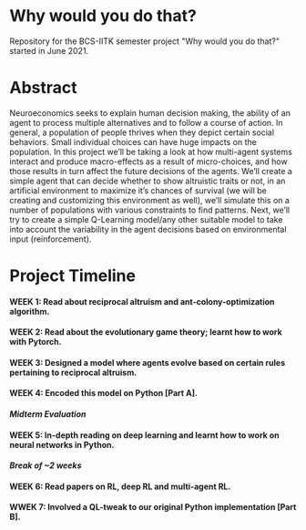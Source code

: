 # Why would you do that?
Repository for the BCS-IITK semester project "Why would you do that?" started in June 2021.

# Abstract
Neuroeconomics seeks to explain human decision making, the ability of an agent to process multiple alternatives and to follow a course of action. In general, a population of people thrives when they depict certain social behaviors. Small individual choices can have huge impacts on the population. In this project we’ll be taking a look at how multi-agent systems interact and produce macro-effects as a result of micro-choices, and how those results in turn affect the future decisions of the agents. We’ll create a simple agent that can decide whether to show altruistic traits or not, in an artificial environment to maximize it’s chances of survival (we will be creating and customizing this environment as well), we’ll simulate this on a number of populations with various constraints to find patterns. Next, we’ll try to create a simple Q-Learning model/any other suitable model to take into account the variability in the agent decisions based on environmental input (reinforcement).

# Project Timeline
#### WEEK 1: Read about reciprocal altruism and ant-colony-optimization algorithm.
#### WEEK 2: Read about the evolutionary game theory; learnt how to work with Pytorch.
#### WEEK 3: Designed a model where agents evolve based on certain rules pertaining to reciprocal altruism.
#### WEEK 4: Encoded this model on Python [Part A].
#### *Midterm Evaluation*
#### WEEK 5: In-depth reading on deep learning and learnt how to work on neural networks in Python.
#### *Break of ~2 weeks*
#### WEEK 6: Read papers on RL, deep RL and multi-agent RL.
#### WWEK 7: Involved a QL-tweak to our original Python implementation [Part B].

